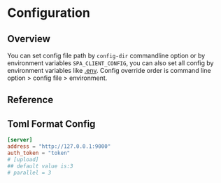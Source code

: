 # Configuration

## Overview

You can set config file path by `config-dir` commandline option or by environment variables `SPA_CLIENT_CONFIG`,
you can also set all config by environment variables like
[.env](https://github.com/fornetcode/spa-server/blob/master/example/js-app-example/.env). Config override order is
command line option > config file > environment.

## Reference

## Toml Format Config

```toml
[server]
address = "http://127.0.0.1:9000"
auth_token = "token"
# [upload]
## default value is:3
# parallel = 3
```